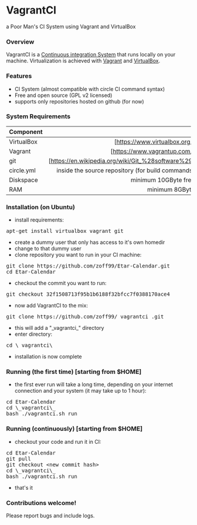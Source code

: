 # VagrantCI

a Poor Man's CI System using Vagrant and VirtualBox

### Overview
VagrantCI is a [Continuous integration System](https://en.wikipedia.org/wiki/Continuous_integration) that runs locally on your machine. Virtualization is achieved with [Vagrant](https://www.vagrantup.com/) and [VirtualBox](https://www.virtualbox.org/).


### Features
- CI System (almost compatible with circle CI command syntax)
- Free and open source (GPL v2 licensed)
- supports only repositories hosted on github (for now)

### System Requirements
| Component   |            |     |
| ----------- | ----------:| ---:|
| VirtualBox  | [https://www.virtualbox.org/] ||
| Vagrant     | [https://www.vagrantup.com/] ||
| git         | [https://en.wikipedia.org/wiki/Git_%28software%29] ||
| circle.yml  | inside the source repository (for build commands) ||
| Diskspace   | minimum 10GByte free ||
| RAM         | minimum 8GByte ||

### Installation (on Ubuntu)
- install requirements:
<pre>apt-get install virtualbox vagrant git</pre>
- create a dummy user that only has access to it's own homedir
- change to that dummy user
- clone repository you want to run in your CI machine:
<pre>git clone https://github.com/zoff99/Etar-Calendar.git
cd Etar-Calendar</pre>
- checkout the commit you want to run:
<pre>git checkout 32f1508713f95b1b6188f32bfcc7f0388170ace4</pre>
- now add VagrantCI to the mix:
<pre>git clone https://github.com/zoff99/_vagrantci_.git</pre>
- this will add a "\_vagrantci\_" directory
- enter directory:
<pre>cd \_vagrantci\_</pre>
- installation is now complete

### Running (the first time) [starting from $HOME]
- the first ever run will take a long time, depending on your internet connection and your system (it may take up to 1 hour):
<pre>cd Etar-Calendar
cd \_vagrantci\_
bash ./vagrantci.sh run</pre>

### Running (continuously) [starting from $HOME]
- checkout your code and run it in CI:
<pre>cd Etar-Calendar
git pull
git checkout &lt;new commit hash&gt;
cd \_vagrantci\_
bash ./vagrantci.sh run
</pre>
- that's it

### Contributions welcome!
Please report bugs and include logs.


